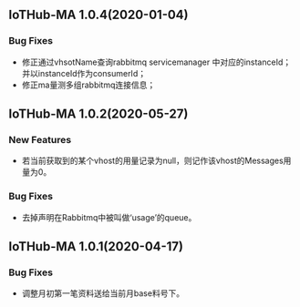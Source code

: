 ## IoTHub-MA 1.0.4(2020-01-04)

### Bug Fixes
 *  修正通过vhsotName查询rabbitmq servicemanager 中对应的instanceId；并以instanceId作为consumerId；
 *  修正ma量测多组rabbitmq连接信息；


## IoTHub-MA 1.0.2(2020-05-27)

### New Features
 * 若当前获取到的某个vhost的用量记录为null，则记作该vhost的Messages用量为0。

### Bug Fixes
 * 去掉声明在Rabbitmq中被叫做‘usage’的queue。

## IoTHub-MA 1.0.1(2020-04-17)

### Bug Fixes
 * 调整月初第一笔资料送给当前月base料号下。
